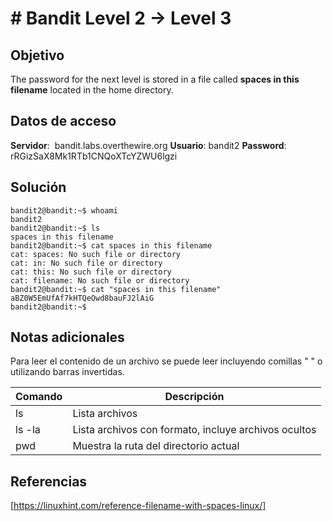 # # Bandit Level 2 → Level 3

## Objetivo

The password for the next level is stored in a file called **spaces in this filename** located in the home directory.

## Datos de acceso

**Servidor**:  bandit.labs.overthewire.org
**Usuario**: bandit2
**Password**: rRGizSaX8Mk1RTb1CNQoXTcYZWU6lgzi

## Solución
 
```
bandit2@bandit:~$ whoami
bandit2
bandit2@bandit:~$ ls
spaces in this filename
bandit2@bandit:~$ cat spaces in this filename
cat: spaces: No such file or directory
cat: in: No such file or directory
cat: this: No such file or directory
cat: filename: No such file or directory
bandit2@bandit:~$ cat "spaces in this filename"
aBZ0W5EmUfAf7kHTQeOwd8bauFJ2lAiG
bandit2@bandit:~$
```

## Notas adicionales

Para leer el contenido de un archivo  se puede leer incluyendo comillas " " o utilizando barras invertidas.

| Comando | Descripción |
|------------|-------------|
| ls |  Lista archivos |
| ls -la |  Lista archivos con formato, incluye archivos ocultos  |
| pwd |  Muestra la ruta del directorio actual  |

## Referencias
[https://linuxhint.com/reference-filename-with-spaces-linux/]

